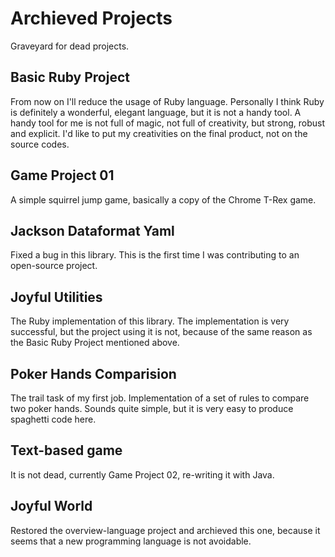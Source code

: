 # Archieved Projects
Graveyard for dead projects.

## Basic Ruby Project
From now on I'll reduce the usage of Ruby language. Personally I think Ruby is definitely a wonderful, elegant language, but it is not a handy tool. A handy tool for me is not full of magic, not full of creativity, but strong, robust and explicit. I'd like to put my creativities on the final product, not on the source codes.

## Game Project 01
A simple squirrel jump game, basically a copy of the Chrome T-Rex game.

## Jackson Dataformat Yaml
Fixed a bug in this library. This is the first time I was contributing to an open-source project.

## Joyful Utilities
The Ruby implementation of this library. The implementation is very successful, but the project using it is not, because of the same reason as the Basic Ruby Project mentioned above.

## Poker Hands Comparision
The trail task of my first job. Implementation of a set of rules to compare two poker hands. Sounds quite simple, but it is very easy to produce spaghetti code here.

## Text-based game
It is not dead, currently Game Project 02, re-writing it with Java.

## Joyful World
Restored the overview-language project and archieved this one, because it seems that a new programming language is not avoidable.
